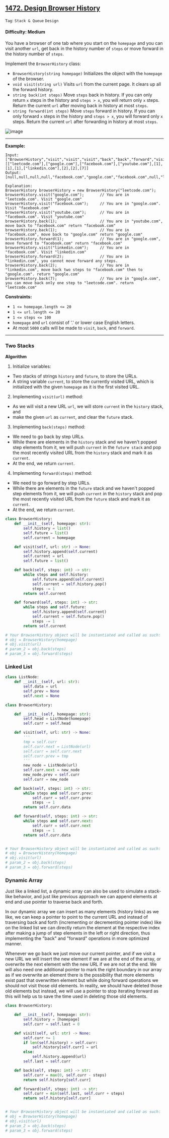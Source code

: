 ## [1472. Design Browser History](https://leetcode.com/problems/design-browser-history/)

```Tag```: ```Stack & Queue``` ```Design```

#### Difficulty: Medium

You have a browser of one tab where you start on the ```homepage``` and you can visit another ```url```, get back in the history number of ```steps``` or move forward in the history number of ```steps```.

Implement the ```BrowserHistory``` class:

- ```BrowserHistory(string homepage)``` Initializes the object with the ```homepage``` of the browser.
- ```void visit(string url)``` Visits ```url``` from the current page. It clears up all the forward history.
- ```string back(int steps)``` Move ```steps``` back in history. If you can only return ```x``` steps in the history and ```steps > x```, you will return only ```x``` steps. Return the current ```url``` after moving back in history at most ```steps```.
- ```string forward(int steps)``` Move ```steps``` forward in history. If you can only forward ```x``` steps in the history and ```steps > x```, you will forward only ```x``` steps. Return the current ```url``` after forwarding in history at most ```steps```.

![image](https://user-images.githubusercontent.com/35042430/226085923-a02e8161-d0f2-4c0b-b662-82bfee464d56.png)

---

__Example:__
```
Input:
["BrowserHistory","visit","visit","visit","back","back","forward","visit","forward","back","back"]
[["leetcode.com"],["google.com"],["facebook.com"],["youtube.com"],[1],[1],[1],["linkedin.com"],[2],[2],[7]]
Output:
[null,null,null,null,"facebook.com","google.com","facebook.com",null,"linkedin.com","google.com","leetcode.com"]

Explanation:
BrowserHistory browserHistory = new BrowserHistory("leetcode.com");
browserHistory.visit("google.com");       // You are in "leetcode.com". Visit "google.com"
browserHistory.visit("facebook.com");     // You are in "google.com". Visit "facebook.com"
browserHistory.visit("youtube.com");      // You are in "facebook.com". Visit "youtube.com"
browserHistory.back(1);                   // You are in "youtube.com", move back to "facebook.com" return "facebook.com"
browserHistory.back(1);                   // You are in "facebook.com", move back to "google.com" return "google.com"
browserHistory.forward(1);                // You are in "google.com", move forward to "facebook.com" return "facebook.com"
browserHistory.visit("linkedin.com");     // You are in "facebook.com". Visit "linkedin.com"
browserHistory.forward(2);                // You are in "linkedin.com", you cannot move forward any steps.
browserHistory.back(2);                   // You are in "linkedin.com", move back two steps to "facebook.com" then to "google.com". return "google.com"
browserHistory.back(7);                   // You are in "google.com", you can move back only one step to "leetcode.com". return "leetcode.com"
```

__Constraints:__

- ```1 <= homepage.length <= 20```
- ```1 <= url.length <= 20```
- ```1 <= steps <= 100```
- ```homepage``` and ```url``` consist of  '.' or lower case English letters.
- At most ```5000``` calls will be made to ```visit```, ```back```, and ```forward```.

---

### Two Stacks

__Algorithm__
1. Initialize variables:
- Two stacks of strings ```history``` and ```future```, to store the URLs.
- A string variable ```current```, to store the currently visited URL, which is initialized with the given ```homepage``` as it is the first visited URL.
2. Implementing ```visit(url)``` method:
- As we will visit a new URL ```url```, we will store ```current``` in the ```history``` stack, and
- make the given ```url``` as ```current```, and clear the ```future``` stack.
3. Implementing ```back(steps)``` method:
- We need to go back by step URLs.
- While there are elements in the ```history``` stack and we haven't popped step elements from it, we will push ```current``` in the ```future stack``` and pop the most recently visited URL from the ```history``` stack and mark it as ```current```.
- At the end, we return ```current```.
4. Implementing ```forward(steps)``` method:
- We need to go forward by step URLs.
- While there are elements in the ```future``` stack and we haven't popped step elements from it, we will push ```current``` in the ```history``` stack and pop the most recently visited URL from the ```future``` stack and mark it as ```current```.
- At the end, we return ```current```.

```Python
class BrowserHistory:
    def __init__(self, homepage: str):
        self.history = list()
        self.future = list()
        self.current = homepage

    def visit(self, url: str) -> None:
        self.history.append(self.current)
        self.current = url
        self.future = list()

    def back(self, steps: int) -> str:
        while steps and self.history:
            self.future.append(self.current)
            self.current = self.history.pop()
            steps -= 1
        return self.current

    def forward(self, steps: int) -> str:
        while steps and self.future:
            self.history.append(self.current)
            self.current = self.future.pop()
            steps -= 1
        return self.current

# Your BrowserHistory object will be instantiated and called as such:
# obj = BrowserHistory(homepage)
# obj.visit(url)
# param_2 = obj.back(steps)
# param_3 = obj.forward(steps)
```

### Linked List

```Python
class ListNode:
    def __init__(self, url: str):
        self.data = url
        self.prev = None
        self.next = None

class BrowserHistory:

    def __init__(self, homepage: str):
        self.head = ListNode(homepage)
        self.curr = self.head

    def visit(self, url: str) -> None:
        '''
        tmp = self.curr
        self.curr.next = ListNode(url)
        self.curr = self.curr.next
        self.curr.prev = tmp
        '''
        new_node = ListNode(url)
        self.curr.next = new_node
        new_node.prev = self.curr
        self.curr = new_node

    def back(self, steps: int) -> str:
        while steps and self.curr.prev:
            self.curr = self.curr.prev
            steps -= 1
        return self.curr.data

    def forward(self, steps: int) -> str:
        while steps and self.curr.next:
            self.curr = self.curr.next
            steps -= 1
        return self.curr.data


# Your BrowserHistory object will be instantiated and called as such:
# obj = BrowserHistory(homepage)
# obj.visit(url)
# param_2 = obj.back(steps)
# param_3 = obj.forward(steps)
```

### Dynamic Array

Just like a linked list, a dynamic array can also be used to simulate a stack-like behavior, and just like previous approach we can append elements at end and use pointer to traverse back and forth.

In our dynamic array we can insert as many elements (history links) as we like, we can keep a pointer to point to the current URL and instead of traversing back and forth (incrementing or decrementing pointer index) like on the linked list we can directly return the element at the respective index after making a jump of step elements in the left or right direction, thus implementing the "back" and "forward" operations in more optimized manner.

Whenever we go back we just move our current pointer, and if we visit a new URL we will insert the new element if we are at the end of the array, or overwrite the next element with the new URL if we are not at the end.
We will also need one additional pointer to mark the right boundary in our array as if we overwrite an element there is the possibility that more elements exist past that overwritten element but while doing forward operations we should not visit those old elements. In reality, we should have deleted those old elements but instead, we will use a pointer to stop iterating forward as this will help us to save the time used in deleting those old elements.

```Python
class BrowserHistory:

    def __init__(self, homepage: str):
        self.history = [homepage]
        self.curr = self.last = 0

    def visit(self, url: str) -> None:
        self.curr += 1
        if len(self.history) > self.curr:
            self.history[self.curr] = url
        else:
            self.history.append(url)
        self.last = self.curr

    def back(self, steps: int) -> str:
        self.curr = max(0, self.curr - steps)
        return self.history[self.curr]

    def forward(self, steps: int) -> str:
        self.curr = min(self.last, self.curr + steps)
        return self.history[self.curr]


# Your BrowserHistory object will be instantiated and called as such:
# obj = BrowserHistory(homepage)
# obj.visit(url)
# param_2 = obj.back(steps)
# param_3 = obj.forward(steps)
```

